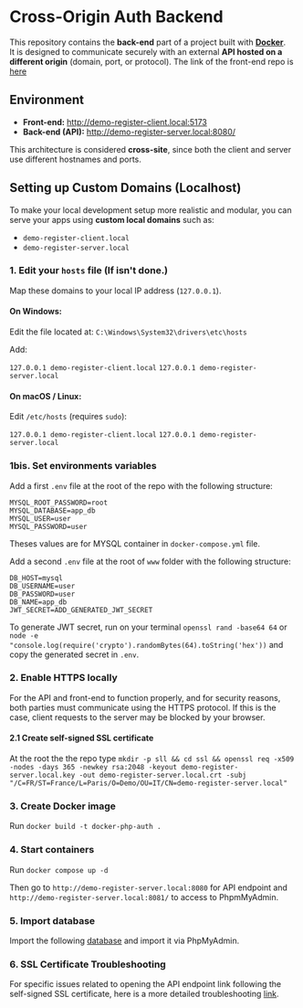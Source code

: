 # Cross-Origin Auth Backend

This repository contains the **back-end** part of a project built with [**Docker**](https://www.docker.com/).  
It is designed to communicate securely with an external **API hosted on a different origin** (domain, port, or protocol). The link of the front-end repo is [here](https://github.com/alanakra/cross-origin-auth-frontend)

## Environment

- **Front-end:** http://demo-register-client.local:5173  
- **Back-end (API):** http://demo-register-server.local:8080/

This architecture is considered **cross-site**, since both the client and server use different hostnames and ports.

## Setting up Custom Domains (Localhost)

To make your local development setup more realistic and modular, you can serve your apps using **custom local domains** such as:
- `demo-register-client.local`
- `demo-register-server.local`

### 1. Edit your `hosts` file (If isn't done.)
Map these domains to your local IP address (`127.0.0.1`).

#### On Windows:
Edit the file located at: `C:\Windows\System32\drivers\etc\hosts`

Add:

`127.0.0.1 demo-register-client.local`
`127.0.0.1 demo-register-server.local`


#### On macOS / Linux:
Edit `/etc/hosts` (requires `sudo`):

`127.0.0.1 demo-register-client.local`
`127.0.0.1 demo-register-server.local`

### 1bis. Set environments variables

Add a first `.env` file at the root of the repo with the following structure:
```
MYSQL_ROOT_PASSWORD=root
MYSQL_DATABASE=app_db
MYSQL_USER=user
MYSQL_PASSWORD=user
```
Theses values are for MYSQL container in `docker-compose.yml` file.

Add a second `.env` file at the root of `www` folder with the following structure:
```
DB_HOST=mysql
DB_USERNAME=user
DB_PASSWORD=user
DB_NAME=app_db
JWT_SECRET=ADD_GENERATED_JWT_SECRET
```
To generate JWT secret, run on your terminal `openssl rand -base64 64` or `node -e "console.log(require('crypto').randomBytes(64).toString('hex'))` and copy the generated secret in `.env`.

### 2. Enable HTTPS locally
For the API and front-end to function properly, and for security reasons, both parties must communicate using the HTTPS protocol. If this is the case, client requests to the server may be blocked by your browser.

#### 2.1 Create self-signed SSL certificate
At the root the the repo type `mkdir -p sll && cd ssl && openssl req -x509 -nodes -days 365 -newkey rsa:2048 -keyout demo-register-server.local.key -out demo-register-server.local.crt -subj "/C=FR/ST=France/L=Paris/O=Demo/OU=IT/CN=demo-register-server.local"`

### 3. Create Docker image
Run `docker build -t docker-php-auth .`

### 4. Start containers
Run `docker compose up -d`

Then go to `http://demo-register-server.local:8080` for API endpoint and `http://demo-register-server.local:8081/` to access to PhpmMyAdmin.

### 5. Import database
Import the following [database](https://gist.github.com/alanakra/4227596bbb85f3745cf97bed5b35d833) and import it via PhpMyAdmin.

### 6. SSL Certificate Troubleshooting
For specific issues related to opening the API endpoint link following the self-signed SSL certificate, here is a more detailed troubleshooting [link](https://github.com/alanakra/docker-php-auth/blob/main/SSL_TROUBLESHOOTING.md).